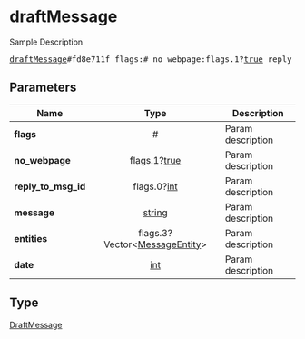 # draftMessage

Sample Description

<pre>
<a href="../constructor/draftMessage.md">draftMessage</a>#fd8e711f flags:# no_webpage:flags.1?<a href="../type/true.md">true</a> reply_to_msg_id:flags.0?<a href="../type/int.md">int</a> message:<a href="../type/string.md">string</a> entities:flags.3?Vector&lt;<a href="../type/MessageEntity.md">MessageEntity</a>&gt; date:<a href="../type/int.md">int</a> = <a href="../type/DraftMessage.md">DraftMessage</a>;
</pre>
## Parameters

| Name | Type | Description |
|------|:----:|-------------|
| **flags** | # | Param description |
| **no_webpage** | flags.1?<a href="../type/true.md">true</a> | Param description |
| **reply_to_msg_id** | flags.0?<a href="../type/int.md">int</a> | Param description |
| **message** | <a href="../type/string.md">string</a> | Param description |
| **entities** | flags.3?Vector&lt;<a href="../type/MessageEntity.md">MessageEntity</a>&gt; | Param description |
| **date** | <a href="../type/int.md">int</a> | Param description |

## Type

<a href="../type/DraftMessage.md">DraftMessage</a>
